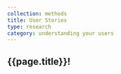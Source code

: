 ```yaml
---
collection: methods
title: User Stories
type: research
category: understanding your users
---
```


## {{page.title}}!